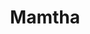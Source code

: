 ---
layout: "profile"
title:  "Mamtha"
name: "Mamtha Patalay"
location: "Hyderabad, India"
university: "Institute of Aeronautical Engineering"
about: "Hey, I'm Mamtha. I love using my imagination and creativity to make beautiful Websites. Passionate about Art "	
languages: "Python, javascript"
hobbies: "Art, watching movies, listening to music"
img: "/assets/img/fellows/mamtha.jpg"
---
